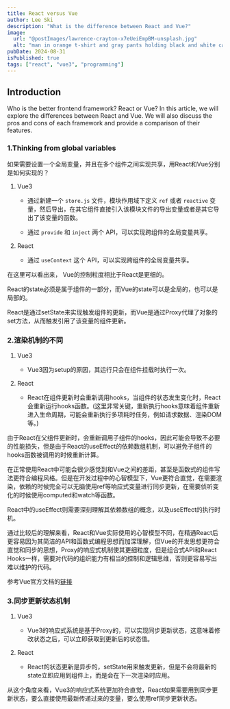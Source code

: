 ```yaml
---
title: React versus Vue
author: Lee Ski
description: "What is the difference between React and Vue?"
image:
  url: "@postImages/lawrence-crayton-x7eUeiEmpBM-unsplash.jpg"
  alt: "man in orange t-shirt and gray pants holding black and white cat."
pubDate: 2024-08-31
isPublished: true
tags: ["react", "vue3", "programming"]
---
```


## Introduction

Who is the better frontend framework? React or Vue? In this article, we will explore the differences between React and Vue. We will also discuss the pros and cons of each framework and provide a comparison of their features.

### 1.Thinking from global variables

如果需要设置一个全局变量，并且在多个组件之间实现共享，用React和Vue分别是如何实现的？

1. Vue3

   - 通过新建一个 `store.js` 文件，模块作用域下定义 `ref` 或者 `reactive` 变量，然后导出，在其它组件直接引入该模块文件的导出变量或者是其它导出了该变量的函数。

   - 通过 `provide` 和 `inject` 两个 API，可以实现跨组件的全局变量共享。

2. React

   - 通过 `useContext` 这个 API，可以实现跨组件的全局变量共享。

在这里可以看出来， Vue的控制粒度相比于React是更细的。

React的state必须是属于组件的一部分，而Vue的state可以是全局的，也可以是局部的。

React是通过setState来实现触发组件的更新，而Vue是通过Proxy代理了对象的set方法，从而触发引用了该变量的组件更新。

### 2.渲染机制的不同

1. Vue3

   - Vue3因为setup的原因，其运行只会在组件挂载时执行一次。

2. React

   - React在组件更新时会重新调用hooks，当组件的状态发生变化时，React会重新运行hooks函数。(这里非常关键，重新执行hooks意味着组件重新进入生命周期，可能会重新执行多项耗时任务，例如请求数据、渲染DOM等。)

由于React在父组件更新时，会重新调用子组件的hooks，因此可能会导致不必要的性能损失，但是由于React的useEffect的依赖数组机制，可以避免子组件的hooks函数被调用的时候重新计算。

在正常使用React中可能会很少感觉到和Vue之间的差距，甚至是函数式的组件写法更符合编程风格。但是在开发过程中的心智模型下，Vue更符合直觉，在需要渲染，依赖的时候完全可以无脑使用ref等响应式变量进行同步更新，在需要侦听变化的时候使用computed和watch等函数。

React中的useEffect则需要深刻理解其依赖数组的概念，以及useEffect的执行时机。

通过比较后的理解来看，React和Vue实际使用的心智模型不同，在精通React后更容易因为其简洁的API和函数式编程思想而加深理解，但Vue的开发思想更符合直觉和同步的思想，Proxy的响应式机制使其更细粒度，但是组合式API和React Hooks一样，需要对代码的组织能力有相当的控制和逻辑思维，否则更容易写出难以维护的代码。

参考Vue官方文档的[链接](https://cn.vuejs.org/guide/extras/composition-api-faq.html#comparison-with-react-hooks)

### 3.同步更新状态机制

1. Vue3

   - Vue3的响应式系统是基于Proxy的，可以实现同步更新状态，这意味着修改状态之后，可以立即获取到更新后的状态值。

2. React

   - React的状态更新是异步的，setState用来触发更新，但是不会将最新的state立即应用到组件上，而是会在下一次渲染时应用。

从这个角度来看，Vue3的响应式系统更加符合直觉，React如果需要用到同步更新状态，要么直接使用最新传递过来的变量，要么使用ref同步更新状态。
